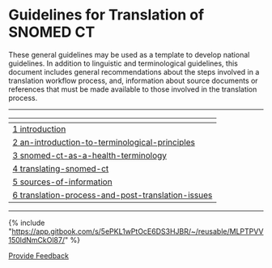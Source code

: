 # Guidelines for Translation of SNOMED CT

These general guidelines may be used as a template to develop national guidelines. In addition to linguistic and terminological guidelines, this document includes general recommendations about the steps involved in a translation workflow process, and, information about source documents or references that must be made available to those involved in the translation process.

***

<table data-view="cards"><thead><tr><th></th></tr></thead><tbody><tr><td><a data-mention href="1 introduction/">1 introduction</a></td></tr><tr><td><a data-mention href="2 an-introduction-to-terminological-principles/">2 an-introduction-to-terminological-principles</a></td></tr><tr><td><a data-mention href="3 snomed-ct-as-a-health-terminology/">3 snomed-ct-as-a-health-terminology</a></td></tr><tr><td><a data-mention href="4 translating-snomed-ct/">4 translating-snomed-ct</a></td></tr><tr><td><a data-mention href="5 sources-of-information/">5 sources-of-information</a></td></tr><tr><td><a data-mention href="6 translation-process-and-post-translation-issues/">6 translation-process-and-post-translation-issues</a></td></tr></tbody></table>

***

{% include "https://app.gitbook.com/s/5ePKL1wPtOcE6DS3HJBR/~/reusable/MLPTPVV150ldNmCkOl87/" %}






<a href="https://docs.google.com/forms/d/e/1FAIpQLScTmbZIf0UEQwYDkY27EEWBkaiYkHSbR0_9DmFrMLXoQLyL7Q/viewform?usp=pp_url&entry.1767247133=Translation+Guide&entry.670899847=Guidelines%20for%20Translation%20of%20SNOMED%20CT" class="button primary">Provide Feedback</a>
